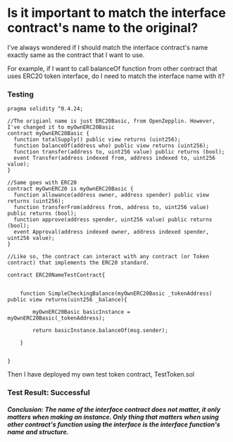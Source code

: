 # Is it important to match the interface contract's name to the original?

I've always wondered if I should match the interface contract's name exactly same as the contract that I want to use.

For example, if I want to call balanceOf function from other contract that uses ERC20 token interface, do I need to match the interface name with it?

### Testing

~~~Solidity
pragma solidity ^0.4.24;

//The origianl name is just ERC20Basic, from OpenZepplin. However, I've changed it to myOwnERC20Basic
contract myOwnERC20Basic {
  function totalSupply() public view returns (uint256);
  function balanceOf(address who) public view returns (uint256);
  function transfer(address to, uint256 value) public returns (bool);
  event Transfer(address indexed from, address indexed to, uint256 value);
}

//Same goes with ERC20
contract myOwnERC20 is myOwnERC20Basic {
  function allowance(address owner, address spender) public view returns (uint256);
  function transferFrom(address from, address to, uint256 value) public returns (bool);
  function approve(address spender, uint256 value) public returns (bool);
  event Approval(address indexed owner, address indexed spender, uint256 value);
}

//Like so, the contract can interact with any contract (or Token contract) that implements the ERC20 standard.

contract ERC20NameTestContract{
    
    
    function SimpleCheckingBalance(myOwnERC20Basic _tokenAddress) public view returns(uint256 _balance){
        
        myOwnERC20Basic basicInstance = myOwnERC20Basic(_tokenAddress);
        
        return basicInstance.balanceOf(msg.sender);
        
    }
    
    
}
~~~

Then I have deployed my own test token contract, TestToken.sol

### Test Result: Successful
##### Conclusion: The name of the interface contract does not matter, it only matters when making an instance. Only thing that matters when using other contract's function using the interface is the interface function's name and structure.



